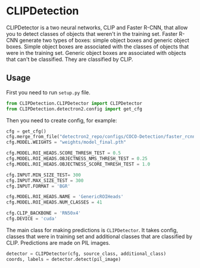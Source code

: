# CLIPDetection

CLIPDetector is a two neural networks, CLIP and Faster R-CNN, that allow you to detect classes of objects that weren't in the training set. Faster R-CNN generate two types of boxes: simple object boxes and generic object boxes. Simple object boxes are associated with the classes of objects that were in the training set. Generic object boxes are associated with objects that can't be classified. They are classified by CLIP.

## Usage

First you need to run `setup.py` file.

```python
from CLIPDetection.CLIPDetector import CLIPDetector
from CLIPDetection.detectron2.config import get_cfg
```

Then you need to create config, for example:

```python
cfg = get_cfg()
cfg.merge_from_file("detectron2_repo/configs/COCO-Detection/faster_rcnn_R_50_FPN_3x.yaml")
cfg.MODEL.WEIGHTS = "weights/model_final.pth"

cfg.MODEL.ROI_HEADS.SCORE_THRESH_TEST = 0.5
cfg.MODEL.ROI_HEADS.OBJECTNESS_NMS_THRESH_TEST = 0.25
cfg.MODEL.ROI_HEADS.OBJECTNESS_SCORE_THRESH_TEST = 1.0

cfg.INPUT.MIN_SIZE_TEST= 300
cfg.INPUT.MAX_SIZE_TEST = 300
cfg.INPUT.FORMAT = 'BGR'

cfg.MODEL.ROI_HEADS.NAME = 'GenericROIHeads'
cfg.MODEL.ROI_HEADS.NUM_CLASSES = 41

cfg.CLIP_BACKBONE = 'RN50x4'
cfg.DEVICE = 'cuda'
```

The main class for making predictions is `CLIPDetector`. It takes config, classes that were in training set and additional classes that are classified by CLIP. Predictions are made on PIL images.


```python
detector = CLIPDetector(cfg, source_class, additional_class)
coords, labels = detector.detect(pil_image)
```

